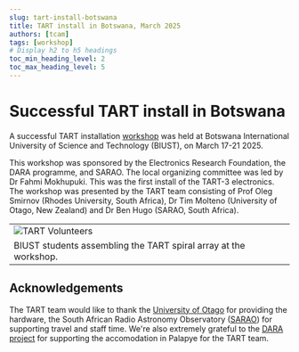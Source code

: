 ```yaml
---
slug: tart-install-botswana
title: TART install in Botswana, March 2025
authors: [tcam]
tags: [workshop]
# Display h2 to h5 headings
toc_min_heading_level: 2
toc_max_heading_level: 5
---
```


# Successful TART install in Botswana

A successful TART installation [workshop](/docs/install/workshop) was held at Botswana International University of Science and Technology (BIUST), on March 17-21 2025. 

This workshop was sponsored by the Electronics Research Foundation, the DARA programme, and SARAO. The local organizing committee was led by Dr Fahmi Mokhupuki. This was the first install of the TART-3 electronics. The workshop was presented by the TART team consisting of Prof Oleg Smirnov (Rhodes University, South Africa), Dr Tim Molteno (University of Otago, New Zealand) and Dr Ben Hugo (SARAO, South Africa).

<!-- truncate -->

|  |
| --- |
| ![TART Volunteers](/img/biust_assembly.jpg) |
| BIUST students assembling the TART spiral array at the workshop.  |


## Acknowledgements

The TART team would like to thank the [University of Otago](https://www.otago.ac.nz) for providing the hardware, the South African Radio Astronomy Observatory ([SARAO](https://www.sarao.ac.za)) for supporting travel and staff time. We're also extremely grateful to the [DARA project](https://www.dara-project.org/) for supporting the accomodation in Palapye for the TART team.

